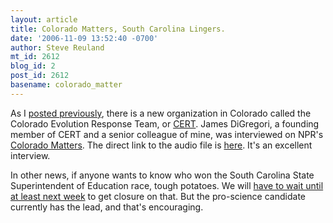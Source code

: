 ```yaml
---
layout: article
title: Colorado Matters, South Carolina Lingers.
date: '2006-11-09 13:52:40 -0700'
author: Steve Reuland
mt_id: 2612
blog_id: 2
post_id: 2612
basename: colorado_matter
---
```

As I [posted previously](http://www.pandasthumb.org/archives/2006/10/cert.html), there is a new organization in Colorado called the Colorado Evolution Response Team, or [CERT](http://www.evolutionarygenomics.com/CERT/CERT.html).  James DiGregori, a founding member of CERT and a senior colleague of mine, was interviewed on NPR's [Colorado Matters](http://www.kcfr.org/index.php?option=com_content&amp;task=view&amp;id=94).  The direct link to the audio file is [here](http://www.kcfr.org/cgi-bin/comatters/comatters_play.asx?play=2882&amp;type=comatters.asx).  It's an excellent interview.

In other news, if anyone wants to know who won the South Carolina State Superintendent of Education race, tough potatoes.  We will [have to wait until at least next week](http://stevereuland.blogspot.com/2006/11/where-things-stand-with-sc-ssie-race.html) to get closure on that.  But the pro-science candidate currently has the lead, and that's encouraging.
